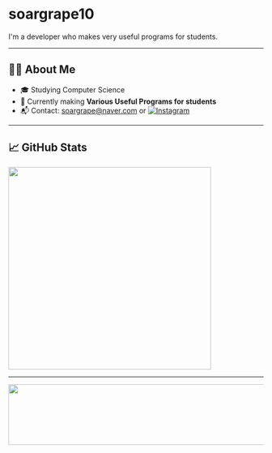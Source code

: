 # soargrape10

I'm a developer who makes very useful programs for students.

---

## 🧑‍💻 About Me
- 🎓 Studying Computer Science
- 🌱 Currently making **Various Useful Programs for students**
- 📬 Contact: soargrape@naver.com or [![Instagram](https://img.shields.io/badge/Instagram-E4405F?style=flat&logo=Instagram&logoColor=white)](https://instagram.com/bellluugaa)

---

## 📈 GitHub Stats

<img src="https://github-readme-stats.vercel.app/api?username=soargrape10&show_icons=true&theme=default" width="400px" />

---

<a href="https://www.gitanimals.org/en_US?utm_medium=image&utm_source=soargrape10&utm_content=line">
  <img
    src="https://render.gitanimals.org/lines/soargrape10?pet-id=704300590575764705"
    width="600"
    height="120"
  />
</a>
